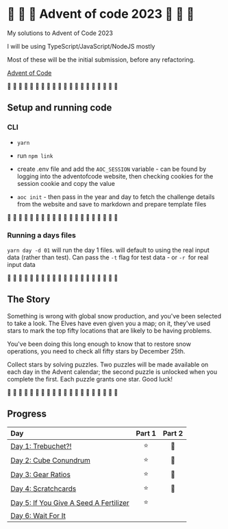 # 🎄 🎅 🎄 Advent of code 2023 🎄 🎅 🎄

My solutions to Advent of Code 2023

I will be using TypeScript/JavaScript/NodeJS mostly

Most of these will be the initial submission, before any refactoring.

[Advent of Code](https://adventofcode.com/2023)

🎄 🎄 🎄 🎄 🎄 🎄 🎄 🎄 🎄 🎄 🎄 🎄 🎄 🎄 🎄 🎄 🎄 🎄 🎄 🎄

## Setup and running code

### CLI

- `yarn`

- run `npm link`

- create .env file and add the `AOC_SESSION` variable - can be found by logging into the adventofcode website, then checking cookies for the session cookie and copy the value

- `aoc init` - then pass in the year and day to fetch the challenge details from the website and save to markdown and prepare template files

🎄 🎄 🎄 🎄 🎄 🎄 🎄 🎄 🎄 🎄 🎄 🎄 🎄 🎄 🎄 🎄 🎄 🎄 🎄 🎄

### Running a days files

`yarn day -d 01` will run the day 1 files. will default to using the real input data (rather than test). Can pass the `-t` flag for test data - or `-r `for real input data

🎄 🎄 🎄 🎄 🎄 🎄 🎄 🎄 🎄 🎄 🎄 🎄 🎄 🎄 🎄 🎄 🎄 🎄 🎄 🎄

## The Story

Something is wrong with global snow production, and you've been selected to take a look. The Elves have even given you a map; on it, they've used stars to mark the top fifty locations that are likely to be having problems.

You've been doing this long enough to know that to restore snow operations, you need to check all fifty stars by December 25th.

Collect stars by solving puzzles. Two puzzles will be made available on each day in the Advent calendar; the second puzzle is unlocked when you complete the first. Each puzzle grants one star. Good luck!

🎄 🎄 🎄 🎄 🎄 🎄 🎄 🎄 🎄 🎄 🎄 🎄 🎄 🎄 🎄 🎄 🎄 🎄 🎄 🎄

## Progress

| Day                                                                     | Part 1 | Part 2 |
| :---------------------------------------------------------------------- | :----: | :----: |
| [Day 1: Trebuchet?!](src/days/01/summary.md#readme)                     |   ⭐   |   🌟   |
| [Day 2: Cube Conundrum](src/days/02/summary.md#readme)                  |   ⭐   |   🌟   |
| [Day 3: Gear Ratios](src/days/03/summary.md#readme)                     |   ⭐   |   🌟   |
| [Day 4: Scratchcards](src/days/04/summary.md#readme)                    |   ⭐   |   🌟   |
| [Day 5: If You Give A Seed A Fertilizer](src/days/05/summary.md#readme) |   ⭐   |        |
| [Day 6: Wait For It](src/days/06/summary.md#readme) |      |      |
